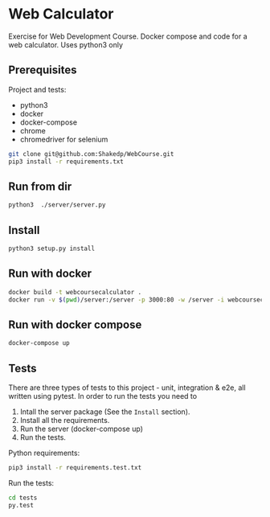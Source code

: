 # Web Calculator
Exercise for Web Development Course.
Docker compose and code for a web calculator.
Uses python3 only

## Prerequisites
Project and tests:
- python3
- docker
- docker-compose
- chrome
- chromedriver for selenium

```sh
git clone git@github.com:Shakedp/WebCourse.git
pip3 install -r requirements.txt
```

## Run from dir
```sh
python3  ./server/server.py
```

## Install
```sh
python3 setup.py install
```

## Run with docker
```sh
docker build -t webcoursecalculator .
docker run -v $(pwd)/server:/server -p 3000:80 -w /server -i webcoursecalculator python3 server.py --host 0.0.0.0 --port 80
```

## Run with docker compose
```sh
docker-compose up
```

## Tests
There are three types of tests to this project - unit, integration & e2e, all written using pytest.
In order to run the tests you need to 
1. Intall the server package (See the `Install` section).
2. Install all the requirements.
3. Run the server (docker-compose up)
4. Run the tests.

Python requirements:
```sh
pip3 install -r requirements.test.txt
```
Run the tests:
```sh
cd tests
py.test
```
